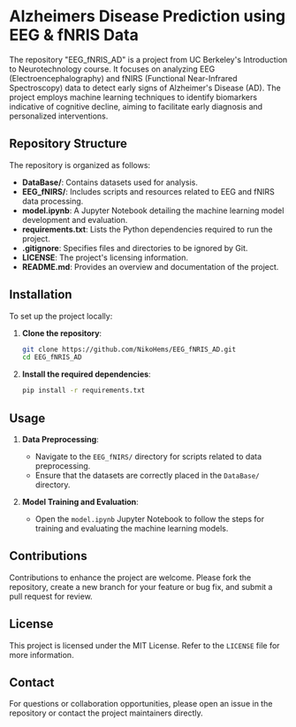 # Alzheimers Disease Prediction using EEG & fNRIS Data

The repository "EEG_fNRIS_AD" is a project from UC Berkeley's Introduction to Neurotechnology course. It focuses on analyzing EEG (Electroencephalography) and fNIRS (Functional Near-Infrared Spectroscopy) data to detect early signs of Alzheimer's Disease (AD). The project employs machine learning techniques to identify biomarkers indicative of cognitive decline, aiming to facilitate early diagnosis and personalized interventions.

## Repository Structure

The repository is organized as follows:

- **DataBase/**: Contains datasets used for analysis.
- **EEG_fNIRS/**: Includes scripts and resources related to EEG and fNIRS data processing.
- **model.ipynb**: A Jupyter Notebook detailing the machine learning model development and evaluation.
- **requirements.txt**: Lists the Python dependencies required to run the project.
- **.gitignore**: Specifies files and directories to be ignored by Git.
- **LICENSE**: The project's licensing information.
- **README.md**: Provides an overview and documentation of the project.

## Installation

To set up the project locally:

1. **Clone the repository**:

   ```bash
   git clone https://github.com/NikoHems/EEG_fNRIS_AD.git
   cd EEG_fNRIS_AD
   ```

2. **Install the required dependencies**:

   ```bash
   pip install -r requirements.txt
   ```

## Usage

1. **Data Preprocessing**:

   - Navigate to the `EEG_fNIRS/` directory for scripts related to data preprocessing.
   - Ensure that the datasets are correctly placed in the `DataBase/` directory.

2. **Model Training and Evaluation**:

   - Open the `model.ipynb` Jupyter Notebook to follow the steps for training and evaluating the machine learning models.

## Contributions

Contributions to enhance the project are welcome. Please fork the repository, create a new branch for your feature or bug fix, and submit a pull request for review.

## License

This project is licensed under the MIT License. Refer to the `LICENSE` file for more information.

## Contact

For questions or collaboration opportunities, please open an issue in the repository or contact the project maintainers directly.
